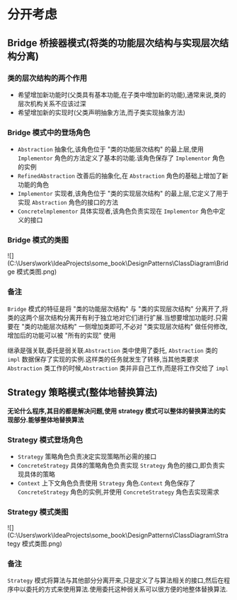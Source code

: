 # 分开考虑

## Bridge 桥接器模式(将类的功能层次结构与实现层次结构分离)

### 类的层次结构的两个作用

* 希望增加新功能时(父类具有基本功能,在子类中增加新的功能),通常来说,类的层次机构关系不应该过深
* 希望增加新的实现时(父类声明抽象方法,而子类实现抽象方法)

### Bridge 模式中的登场角色

* `Abstraction` 抽象化,该角色位于 "类的功能层次结构" 的最上层,使用 `Implementor` 角色的方法定义了基本的功能.该角色保存了 `Implementor` 角色的实例
* `RefinedAbstraction` 改善后的抽象化,在 `Abstraction` 角色的基础上增加了新功能的角色
* `Implementor` 实现者,该角色位于 "类的实现层次结构" 的最上层,它定义了用于实现 `Abstraction` 角色的接口的方法
* `Concretelmplementor` 具体实现者,该角色负责实现在 `Implementor` 角色中定义的接口

### Bridge 模式的类图

![](C:\Users\work\IdeaProjects\some_book\DesignPatterns\ClassDiagram\Bridge 模式类图.png)

### 备注

`Bridge` 模式的特征是将 "类的功能层次结构" 与 "类的实现层次结构" 分离开了,将类的这两个层次结构分离开有利于独立地对它们进行扩展.当想要增加功能时.只需要在 "类的功能层次结构" 一侧增加类即可,不必对 "类实现层次结构" 做任何修改,增加后的功能可以被 "所有的实现" 使用

继承是强关联,委托是弱关联.`Abstraction` 类中使用了委托, `Abstraction` 类的 `impl` 数据保存了实现的实例.这样类的任务就发生了转移,当其他类要求 `Abstraction` 类工作的时候,`Abstraction` 类并非自己工作,而是将工作交给了 `impl` 

## Strategy 策略模式(整体地替换算法)

__无论什么程序,其目的都是解决问题,使用 strategy 模式可以整体的替换算法的实现部分.能够整体地替换算法__

### Strategy 模式登场角色

* `Strategy` 策略角色负责决定实现策略所必需的接口
* `ConcreteStrategy` 具体的策略角色负责实现 `Strategy`  角色的接口,即负责实现具体的策略
* `Context` 上下文角色负责使用 `Strategy` 角色.`Context` 角色保存了 `ConcreteStrategy` 角色的实例,并使用 `ConcreteStrategy` 角色去实现需求

### Strategy 模式类图

![](C:\Users\work\IdeaProjects\some_book\DesignPatterns\ClassDiagram\Strategy 模式类图.png)

### 备注

`Strategy` 模式将算法与其他部分分离开来,只是定义了与算法相关的接口,然后在程序中以委托的方式来使用算法.使用委托这种弱关系可以很方便的地整体替换算法.